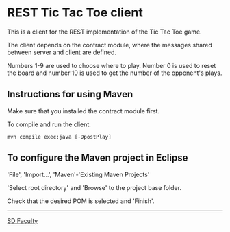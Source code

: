 # REST Tic Tac Toe client

This is a client for the REST implementation of the Tic Tac Toe game.

The client depends on the contract module, where the messages shared between server and client are defined. 

Numbers 1-9 are used to choose where to play.
Number 0 is used to reset the board and number 10 is used to get the number of the opponent's plays.

## Instructions for using Maven

Make sure that you installed the contract module first.

To compile and run the client:

```
mvn compile exec:java [-DpostPlay]
```


## To configure the Maven project in Eclipse

'File', 'Import...', 'Maven'-'Existing Maven Projects'

'Select root directory' and 'Browse' to the project base folder.

Check that the desired POM is selected and 'Finish'.


----

[SD Faculty](mailto:leic-sod@disciplinas.tecnico.ulisboa.pt)
